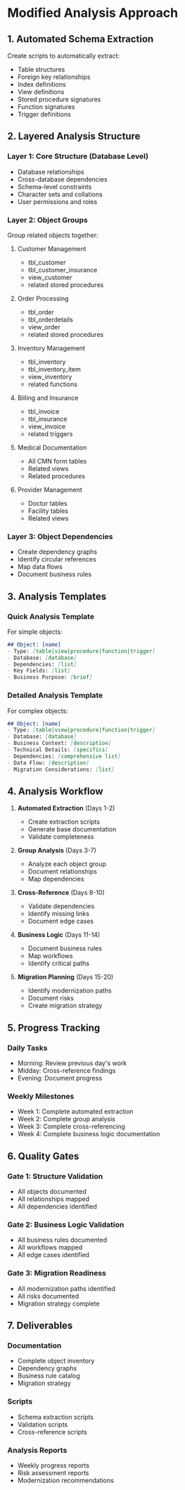 # Modified Analysis Approach

## 1. Automated Schema Extraction
Create scripts to automatically extract:
- Table structures
- Foreign key relationships
- Index definitions
- View definitions
- Stored procedure signatures
- Function signatures
- Trigger definitions

## 2. Layered Analysis Structure

### Layer 1: Core Structure (Database Level)
- Database relationships
- Cross-database dependencies
- Schema-level constraints
- Character sets and collations
- User permissions and roles

### Layer 2: Object Groups
Group related objects together:
1. Customer Management
   - tbl_customer
   - tbl_customer_insurance
   - view_customer
   - related stored procedures

2. Order Processing
   - tbl_order
   - tbl_orderdetails
   - view_order
   - related stored procedures

3. Inventory Management
   - tbl_inventory
   - tbl_inventory_item
   - view_inventory
   - related functions

4. Billing and Insurance
   - tbl_invoice
   - tbl_insurance
   - view_invoice
   - related triggers

5. Medical Documentation
   - All CMN form tables
   - Related views
   - Related procedures

6. Provider Management
   - Doctor tables
   - Facility tables
   - Related views

### Layer 3: Object Dependencies
- Create dependency graphs
- Identify circular references
- Map data flows
- Document business rules

## 3. Analysis Templates

### Quick Analysis Template
For simple objects:
```markdown
## Object: [name]
- Type: [table|view|procedure|function|trigger]
- Database: [database]
- Dependencies: [list]
- Key Fields: [list]
- Business Purpose: [brief]
```

### Detailed Analysis Template
For complex objects:
```markdown
## Object: [name]
- Type: [table|view|procedure|function|trigger]
- Database: [database]
- Business Context: [description]
- Technical Details: [specifics]
- Dependencies: [comprehensive list]
- Data Flow: [description]
- Migration Considerations: [list]
```

## 4. Analysis Workflow

1. **Automated Extraction** (Days 1-2)
   - Create extraction scripts
   - Generate base documentation
   - Validate completeness

2. **Group Analysis** (Days 3-7)
   - Analyze each object group
   - Document relationships
   - Map dependencies

3. **Cross-Reference** (Days 8-10)
   - Validate dependencies
   - Identify missing links
   - Document edge cases

4. **Business Logic** (Days 11-14)
   - Document business rules
   - Map workflows
   - Identify critical paths

5. **Migration Planning** (Days 15-20)
   - Identify modernization paths
   - Document risks
   - Create migration strategy

## 5. Progress Tracking

### Daily Tasks
- Morning: Review previous day's work
- Midday: Cross-reference findings
- Evening: Document progress

### Weekly Milestones
- Week 1: Complete automated extraction
- Week 2: Complete group analysis
- Week 3: Complete cross-referencing
- Week 4: Complete business logic documentation

## 6. Quality Gates

### Gate 1: Structure Validation
- All objects documented
- All relationships mapped
- All dependencies identified

### Gate 2: Business Logic Validation
- All business rules documented
- All workflows mapped
- All edge cases identified

### Gate 3: Migration Readiness
- All modernization paths identified
- All risks documented
- Migration strategy complete

## 7. Deliverables

### Documentation
- Complete object inventory
- Dependency graphs
- Business rule catalog
- Migration strategy

### Scripts
- Schema extraction scripts
- Validation scripts
- Cross-reference scripts

### Analysis Reports
- Weekly progress reports
- Risk assessment reports
- Modernization recommendations
